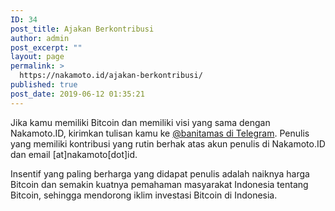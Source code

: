 ```yaml
---
ID: 34
post_title: Ajakan Berkontribusi
author: admin
post_excerpt: ""
layout: page
permalink: >
  https://nakamoto.id/ajakan-berkontribusi/
published: true
post_date: 2019-06-12 01:35:21
---
```

<!-- wp:paragraph -->
<p>Jika kamu memiliki Bitcoin dan memiliki visi yang sama dengan Nakamoto.ID, kirimkan tulisan kamu ke <a href="https://t.me/banitamas">@banitamas di Telegram</a>. Penulis yang memiliki kontribusi yang rutin berhak atas akun penulis di Nakamoto.ID dan email [at]nakamoto[dot]id.</p>
<!-- /wp:paragraph -->

<!-- wp:paragraph -->
<p>Insentif yang paling berharga yang didapat penulis adalah naiknya harga Bitcoin dan semakin kuatnya pemahaman masyarakat Indonesia tentang Bitcoin, sehingga mendorong iklim investasi Bitcoin di Indonesia.</p>
<!-- /wp:paragraph -->